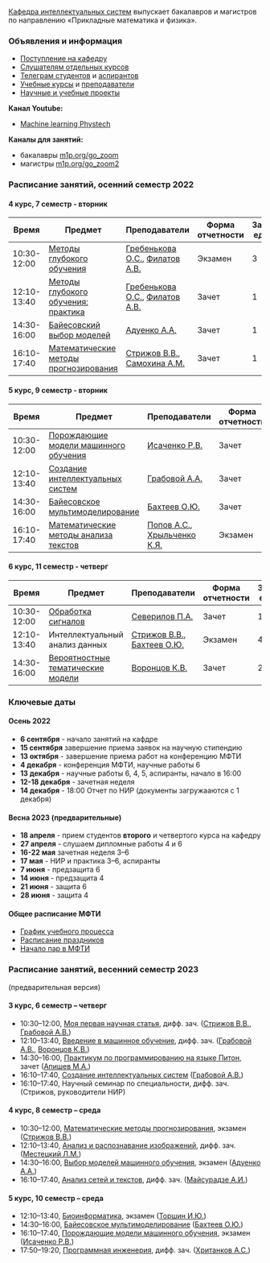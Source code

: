 [Кафедра интеллектуальных систем](/ru/about/) выпускает бакалавров и магистров по направлению «Прикладные математика и физика». 

### Объявления и информация
- [Поступление на кафедру](/ru/admission/)
- [Слушателям отдельных курсов](/ru/admission/)
- [Телеграм студентов](https://t.me/IS_MIPT) и [аспирантов](https://t.me/+BpMhAW-gWlM5OThi)
- [Учебные курсы](/ru/course/) и [преподаватели](/ru/people/)
- [Научные и учебные проекты](https://m1p.org)

**Канал Youtube:** 
* [Machine learning Phystech](https://www.youtube.com/c/MachineLearningPhystech)

**Каналы для занятий:** 
* бакалавры [m1p.org/go_zoom](https://m1p.org/go_zoom)
* магистры [m1p.org/go_zoom2](https://m1p.org/go_zoom2)

### Расписание занятий, осенний  семестр 2022

#### 4 курс, 7 семестр - вторник

| Время | Предмет  | Преподаватели  | Форма отчетности  | Зачетные единицы |
|---|---|---|---|---|
| 10:30-12:00 | [Методы глубокого обучения](/ru/course/deep_learning/index.html) | [Гребенькова О.С.](/ru/people/grebenkova_os/index.html), [Филатов А.В.](/ru/people/filatov_av/index.html) | Экзамен | 3 |
| 12:10-13:40 | [Методы глубокого обучения: практика](/ru/course/deep_learning/index.html) | [Гребенькова О.С.](/ru/people/grebenkova_os/index.html), [Филатов А.В.](/ru/people/filatov_av/index.html) | Зачет | 1 |
| 14:30-16:00 | [Байесовский выбор моделей](/ru/course/bayesian_model_selection/index.html) | [Адуенко А.А.](/ru/people/aduenko_aa/index.html) | Зачет | 1 |
| 16:10-17:40 | [Математические методы прогнозирования](/ru/course/forecasting_methods/index.html) | [Стрижов В.В.](/ru/people/strijov_vv/index.html), [Самохина А.М.](/ru/people/samokhina_am/index.html) | Зачет | 1 |

#### 5 курс, 9 семестр - вторник

| Время | Предмет  | Преподаватели  | Форма отчетности | Зачетные единицы |
|---|---|---|---|---|
| 10:30-12:00 | [Порождающие модели машинного обучения](/ru/course/deep_generative_models/index.html) | [Исаченко Р.В.](/ru/people/isachenko_rv/index.html) | Зачет | 1 |
| 12:10-13:40 | [Создание интеллектуальных систем](/ru/course/rnd_in_ai/index.html) | [Грабовой А.А.](/ru/people/grabovoy_av/index.html) | Зачет | 2 |
| 14:30-16:00 | [Байесовское мультимоделирование](/ru/course/bayesian_multimodeling/index.html) | [Бахтеев О.Ю.](/ru/people/bakhteev_oy/index.html) | Зачет | 2 |
| 16:10-17:40 | [Математические методы анализа текстов](/ru/course/natural_language_processing/index.html) | [Попов А.С.](/ru/people/popov_as/index.html), [Хрыльченко К.Я.](/ru/people/khrilchenko_ky/index.html) | Экзамен | 2 |

#### 6 курс, 11 семестр - четверг

| Время | Предмет  | Преподаватели  | Форма отчетности | Зачетные единицы |
|---|---|---|---|---|
| 10:30-12:00 | [Обработка сигналов](/ru/course/signal_processing/index.html) | [Северилов П.А.](/ru/people/severilov_pa/index.html) | Зачет | 1 |
| 12:10-13:40 | Интеллектуальный анализ данных | [Стрижов В.В.](/ru/people/strijov_vv/index.html), [Бахтеев О.Ю.](/ru/people/bakhteev_oy/index.html) | Экзамен | 4 |
| 14:30-16:00 | [Вероятностные тематические модели](/ru/course/probabilistic_topic_models/index.html) | [Воронцов К.В.](/ru/people/vorontsov_kv/index.html) | Зачет | 2 |

### Ключевые даты

#### Осень 2022

- **6 сентября** - начало занятий на кафдре
- **15 сентября** завершение приема заявок на научную стипендию
- **13 октября** - завершение приема работ на конференцию МФТИ
- **4 декабря** - конференция МФТИ, научные работы 6
- **13 декабря** - научные работы 6, 4, 5, аспиранты, начало в 16:00
- **12-18 декабря** - зачетная неделя 
- **14 декабря** - 18:00 Отчет по НИР (документы загружааются с 1 декабря)

#### Весна 2023 (предварительные)

- **18 апреля** - прием студентов __второго__ и четвертого курса на кафедру
- **27 апреля** - слушаем дипломные работы 4 и 6
- **16-22 мая** зачетная неделя 3–6
- **17 мая** - НИР и практика 3–6, аспиранты
- **7 июня** - предзащита 6
- **14 июня** - предзащита 4
- **21 июня** - защита 6
- **28 июня** - защита 4

#### Общее расписание МФТИ
- [График учебного процесса](https://mipt.ru/about/departments/uchebniy/schedule/study/)
- [Расписание праздников](https://mipt.ru/about/departments/uchebniy/schedule/study/)
- [Начало пар в МФТИ](https://mipt.ru/about/departments/uchebniy/schedule/study/)

### Расписание занятий, весенний семестр 2023
(предварительная версия)

#### 3 курс, 6 семестр – четверг
- 10:30–12:00,	[Моя первая научная статья](/ru/course/automation_scientific_research/index.html), дифф. зач. ([Стрижов В.В.](/ru/people/strijov_vv/index.html), [Грабовой А.В.](/ru/people/grabovoy_av/index.html))
- 12:10–13:40,	[Введение в машинное обучение](/ru/course/introduction_machine_learning/index.html), дифф. зач. ([Грабовой А.В.](/ru/people/grabovoy_av/index.html), [Воронцов К.В.](/ru/people/vorontsov_kv/index.html))
- 14:30–16:00,	[Практикум по программированию на языке Питон](https://github.com/MelLain/mipt-python), зачет ([Апишев М.А.](people/apishev_ma/index.html))
- 16:10–17:40,	[Создание интеллектуальных систем](/ru/course/rnd_in_ai/index.html) ([Грабовой А.В.](people/grabovoy_av/index.html))
- 16:10–17:40,	Научный семинар по специальности, дифф. зач. (Стрижов, руководители НИР)

#### 4 курс, 8 семестр – среда
- 10:30–12:00,	[Математические методы прогнозирования](/ru/course/forecasting_methods/index.html), экзамен ([Стрижов В.В.](/ru/people/strijov_vv/index.html))
- 12:10–13:40,	[Анализ и распознавание изображений](/ru/course/image_processing_recognition/index.html), дифф. зач. ([Местецкий Л.М.](/ru/people/mestetskiy_lm/index.html))
- 14:30–16:00,	[Выбор моделей машинного обучения](/ru/course/bayesian_model_selection/index.html), экзамен ([Адуенко А.А.](/ru/people/aduenko_aa/index.html))
- 16:10–17:40,	[Анализ сетей и текстов](/ru/course/networks_text_analysis/index.html), дифф. зач. ([Майсурадзе А.И.](/ru/people/meysuradze_ai/index.html))

#### 5 курс, 10 семестр – среда
<!-- - 10:30–12:00,	[Обработка сигналов](/ru/course/signal_processing/index.html), экзамен ([Стрижов В.В.](/ru/people/strijov_vv/index.html)) -->
- 12:10–13:40,	[Биоинформатика](/ru/course/bioinformatics/index.html), экзамен ([Торшин И.Ю.](/ru/people/torshin_iy/index.html))
- 14:30–16:00,	[Байесовское мультимоделирование](/ru/course/bayesian_multimodeling/index.html) ([Бахтеев О.Ю.](/ru/people/bakhteev_oy/index.html))
- 16:10–17:40,	[Порождающие модели машинного обучения](/ru/course/deep_generative_models/index.html), экзамен ([Исаченко Р.В.](/ru/people/isachenko_rv/index.html))
- 17:50–19:20,	[Программная инженерия](/ru/course/software_engineering_data_analysis/index.html), дифф. зач. ([Хританков А.С.](/ru/people/khritankov_as/index.html))
